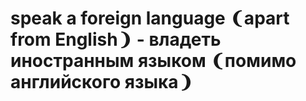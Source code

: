 # speak a foreign language ❨apart from English❩ - владеть иностранным языком ❨помимо английского языка❩
